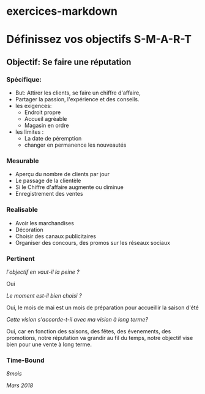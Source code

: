 # exercices-markdown

# Définissez vos objectifs S-M-A-R-T
## Objectif: Se faire une réputation

### Spécifique:
* But: Attirer les clients, se faire un chiffre d'affaire, 
* Partager la passion, l'expérience et des conseils.
* les exigences:
    * Endroit propre
    * Accueil agréable
    * Magasin en ordre
* les limites : 
    * La date de péremption
    * changer en permanence les nouveautés
    
### Mesurable

* Aperçu du nombre de clients par jour
* Le passage de la clientèle
* Si le Chiffre d'affaire augmente ou diminue
* Enregistrement des ventes

### Realisable

* Avoir les marchandises
* Décoration
* Choisir des canaux publicitaires
* Organiser des concours, des promos sur les réseaux sociaux

### Pertinent

*l'objectif en vaut-il la peine ?*

Oui

*Le moment est-il bien choisi ?* 

Oui, le mois de mai est un mois de préparation pour accueillir la saison d'été

*Cette vision s'accorde-t-il avec ma vision à long terme?*

Oui, car en fonction des saisons, des fêtes, des évenements, des promotions, notre réputation va grandir au fil du temps, notre objectif vise bien pour une vente à long terme.

### Time-Bound

*8mois*

*Mars 2018*






